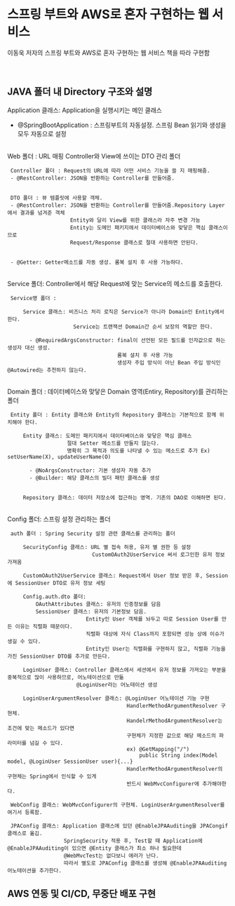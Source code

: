 # 스프링 부트와 AWS로 혼자 구현하는 웹 서비스

이동욱 저자의 스프링 부트와 AWS로 혼자 구현하는 웹 서비스 책을 따라 구현함   
<br>
<br>
## JAVA 폴더 내 Directory 구조와 설명

Application 클래스: Application을 실행시키는 메인 클래스
- @SpringBootApplication : 스프링부트의 자동설정. 스프링 Bean 읽기와 생성을 모두 자동으로 설정  
</br>
Web 폴더 : URL 매핑 Controller와 View에 쓰이는 DTO 관리 폴더

     Controller 폴더 : Request의 URL에 따라 어떤 서비스 기능을 쓸 지 매핑해줌. 
     - @RestController: JSON을 반환하는 Controller를 만들어줌.
    
    
     DTO 폴더 : 뷰 템플릿에 사용할 객체. 
     - @RestController: JSON을 반환하는 Controller를 만들어줌.Repository Layer에서 결과를 넘겨준 객체
                        Entity와 달리 View를 위한 클래스라 자주 변경 가능
                        Entity는 도메인 패키지에서 데이터베이스와 맞닿은 핵심 클래스이므로 
                        Request/Response 클래스로 절대 사용하면 안된다.
                        
                        
     - @Getter: Getter메소드를 자동 생성. 롬복 설치 후 사용 가능하다.

<br>    
Service 폴더: Controller에서 해당 Request에 맞는 Service의 메소드를 호출한다.

     Service명 폴더 : 
     
         Service 클래스: 비즈니스 처리 로직은 Service가 아니라 Domain인 Entity에서 한다. 
                         Service는 트랜잭션 Domain간 순서 보장의 역할만 한다.   
                                                
           - @RequiredArgsConstructor: final이 선언된 모든 필드를 인자값으로 하는 생성자 대신 생성.
                                       롬복 설치 후 사용 가능
                                       생성자 주입 방식이 아닌 Bean 주입 방식인 @Autowired는 추천하지 않는다.
        

<br>
Domain 폴더 : 데이터베이스와 맞닿은 Domain 영역(Entiry, Repository)를 관리하는 폴더 

     Entity 폴더 : Entity 클래스와 Entity의 Repository 클래스는 기본적으로 함께 위치해야 한다. 
     
         Entity 클래스: 도메인 패키지에서 데이터베이스와 맞닿은 핵심 클래스
                       절대 Setter 메소드를 만들지 않는다. 
                       명확히 그 목적과 의도를 나타낼 수 있는 메소드로 추가 Ex) setUserName(X), updateUserName(O) 
                       
           - @NoArgsConstructor: 기본 생성자 자동 추가
           - @Builder: 해당 클래스의 빌더 패턴 클래스를 생성
      
      
         Repository 클래스: 데이터 저장소에 접근하는 영역. 기존의 DAO로 이해하면 된다.     
         
<br>
Config 폴더: 스프링 설정 관리하는 폴더


     auth 폴더 : Spring Security 설정 관련 클래스를 관리하는 폴더
     
         SecurityConfig 클래스: URL 별 접속 허용, 유저 별 권한 등 설정
                               CustomOAuth2UserService 써서 로그인한 유저 정보 가져옴
                           
         CustomOAuth2UserService 클래스: Request에서 User 정보 받은 후, Session에 SessionUser DTO로 유저 정보 세팅
     
         Config.auth.dto 폴더: 
             OAuthAttributes 클래스: 유저의 인증정보를 담음
             SessionUser 클래스: 유저의 기본정보 담음.
                             Entity인 User 객체를 놔두고 따로 Session User를 만든 이유는 직렬화 때문이다.
                             직렬화 대상에 자식 Class까지 포함되면 성능 상에 이슈가 생길 수 있다.
                             Entity인 User는 직렬화를 구현하지 않고, 직렬화 기능을 가진 SessionUser DTO를 추가로 만든다.
    
         LoginUser 클래스: Controller 클래스에서 세션에서 유저 정보를 가져오는 부분을 중복적으로 많이 사용하므로, 어노테이션으로 만듦
                          @LoginUser라는 어노테이션 생성
                            
         LoginUserArgumentResolver 클래스: @LoginUser 어노테이션 기능 구현
                                          HandlerMethodArgumentResolver 구현체.
                                          HandelrMethodArgumentResolver는 조건에 맞는 메소드가 있다면
                                          구현체가 지정한 값으로 해당 메소드의 파라미터를 넘길 수 있다.      
                                          ex) @GetMapping("/")
                                              public String index(Model model, @LoginUser SessionUser user){...}
                                          HandlerMethodArgumentResolver의 구현체는 Spring에서 인식할 수 있게 
                                          반드시 WebMvcConfigurer에 추가해야한다.
                           
     WebConfig 클래스: WebMvcConfigurer의 구현체. LoginUserArgumentResolver를 여기서 등록함. 
     
     JPAConfig 클래스: Application 클래스에 있던 @EnableJPAAuditing을 JPACongif클래스로 옮김. 
                      SpringSecurity 적용 후, Test할 때 Application에 @EnableJPAAuditing이 있으면 @Entity 클래스가 최소 하나 필요한데
                      @WebMvcTest는 없다보니 에러가 난다.
                      따라서 별도로 JPAConfig 클래스를 생성해 @EnableJPAAuditing 어노테이션을 추가한다.






## AWS 연동 및 CI/CD, 무중단 배포 구현                                     


       


